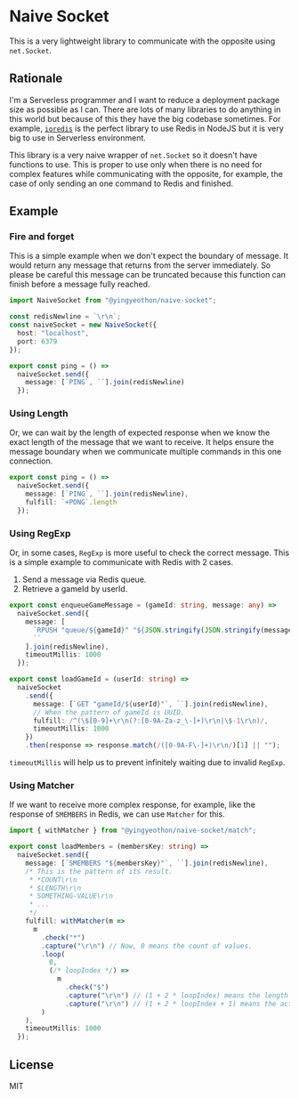 # Naive Socket

This is a very lightweight library to communicate with the opposite using `net.Socket`.

## Rationale

I'm a Serverless programmer and I want to reduce a deployment package size as possible as I can. There are lots of many libraries to do anything in this world but because of this they have the big codebase sometimes. For example, [`ioredis`](https://github.com/luin/ioredis) is the perfect library to use Redis in NodeJS but it is very big to use in Serverless environment.

This library is a very naive wrapper of `net.Socket` so it doesn't have functions to use. This is proper to use only when there is no need for complex features while communicating with the opposite, for example, the case of only sending an one command to Redis and finished.

## Example

### Fire and forget

This is a simple example when we don't expect the boundary of message. It would return any message that returns from the server immediately. So please be careful this message can be truncated because this function can finish before a message fully reached.

```typescript
import NaiveSocket from "@yingyeothon/naive-socket";

const redisNewline = `\r\n`;
const naiveSocket = new NaiveSocket({
  host: "localhost",
  port: 6379
});

export const ping = () =>
  naiveSocket.send({
    message: [`PING`, ``].join(redisNewline)
  });
```

### Using Length

Or, we can wait by the length of expected response when we know the exact length of the message that we want to receive. It helps ensure the message boundary when we communicate multiple commands in this one connection.

```typescript
export const ping = () =>
  naiveSocket.send({
    message: [`PING`, ``].join(redisNewline),
    fulfill: `+PONG`.length
  });
```

### Using RegExp

Or, in some cases, `RegExp` is more useful to check the correct message. This is a simple example to communicate with Redis with 2 cases.

1. Send a message via Redis queue.
2. Retrieve a gameId by userId.

```typescript
export const enqueueGameMessage = (gameId: string, message: any) =>
  naiveSocket.send({
    message: [
      `RPUSH "queue/${gameId}" "${JSON.stringify(JSON.stringify(message))}"`,
      ``
    ].join(redisNewline),
    timeoutMillis: 1000
  });

export const loadGameId = (userId: string) =>
  naiveSocket
    .send({
      message: [`GET "gameId/${userId}"`, ``].join(redisNewline),
      // When the pattern of gameId is UUID.
      fulfill: /^(\$[0-9]+\r\n(?:[0-9A-Za-z_\-]+)\r\n|\$-1\r\n)/,
      timeoutMillis: 1000
    })
    .then(response => response.match(/([0-9A-F\-]+)\r\n/)[1] || "");
```

`timeoutMillis` will help us to prevent infinitely waiting due to invalid `RegExp`.

### Using Matcher

If we want to receive more complex response, for example, like the response of `SMEMBERS` in Redis, we can use `Matcher` for this.

```typescript
import { withMatcher } from "@yingyeothon/naive-socket/match";

export const loadMembers = (membersKey: string) =>
  naiveSocket.send({
    message: [`SMEMBERS "${membersKey}"`, ``].join(redisNewline),
    /* This is the pattern of its result.
     * *COUNT\r\n
     * $LENGTH\r\n
     * SOMETHING-VALUE\r\n
     * ...
     */
    fulfill: withMatcher(m =>
      m
        .check("*")
        .capture("\r\n") // Now, 0 means the count of values.
        .loop(
          0,
          (/* loopIndex */) =>
            m
              .check("$")
              .capture("\r\n") // (1 + 2 * loopIndex) means the length of value.
              .capture("\r\n") // (1 + 2 * loopIndex + 1) means the actual value.
        )
    ),  
    timeoutMillis: 1000
  });
```

## License

MIT
